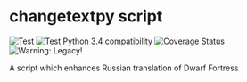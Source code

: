 # changetextpy script

[![Test](https://github.com/dfint/changetextpy_script/actions/workflows/test.yml/badge.svg)](https://github.com/dfint/changetextpy_script/actions/workflows/test.yml)
[![Test Python 3.4 compatibility](https://github.com/dfint/changetextpy_script/actions/workflows/test%20Py%203.4%20compatibility.yml/badge.svg)](https://github.com/dfint/changetextpy_script/actions/workflows/test%20Py%203.4%20compatibility.yml)
[![Coverage Status](https://coveralls.io/repos/github/dfint/changetextpy_script/badge.svg?branch=master)](https://coveralls.io/github/dfint/changetextpy_script?branch=master)
![Warning: Legacy!](https://img.shields.io/badge/Warning-Legacy!-red)

A script which enhances Russian translation of Dwarf Fortress
